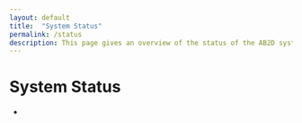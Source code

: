 ```yaml
---
layout: default
title:  "System Status"
permalink: /status
description: This page gives an overview of the status of the AB2D systems.
---
```


<script>
    let baseUrl = 'https://sandbox.ab2d.cms.gov/';

    function pollServer() {
        $.get(baseUrl + 'status', function(data) {
            if(data.maintenanceMode === 'false') {
                $('#status-icon').html('<svg class="usa-icon text-green" aria-hidden="true" role="img"><use xlink:href="{{ '/assets/uswds/img/sprite.svg#check_circle' | relative_url }}"></use></svg>');
                $('#status-content').html("The system is operating normally");
            } else {
                $('#status-icon').html('<svg class="usa-icon text-red" aria-hidden="true" role="img"><use xlink:href="{{ '/assets/uswds/img/sprite.svg#cancel' | relative_url }}"></use></svg>');
                $('#status-content').html("The system is currently in maintenance mode. Please check back later.");
            }
        })
        .fail(function() {
            $('#status-icon').html('<svg class="usa-icon text-red" aria-hidden="true" role="img"><use xlink:href="{{ '/assets/uswds/img/sprite.svg#cancel' | relative_url }}"></use></svg>');
            $('#status-content').html("The system is currently unreachable. Please check back later.");
        })
        .always(function() {
            setTimeout(pollServer, 10000);
        });
    }

    $(document).ready(function() {
        pollServer();
    });
</script>

<h1>System Status</h1>

<ul class="usa-icon-list">
    <li class="usa-icon-list__item">
        <div class="usa-icon-list__icon" id="status-icon"></div>
        <div class="usa-icon-list__content" id="status-content"></div>
    </li>
</ul>